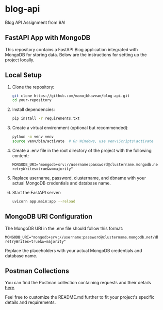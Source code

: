 # blog-api
Blog API Assignment from 9AI

## FastAPI App with MongoDB

This repository contains a FastAPI Blog application integrated with MongoDB for storing data. Below are the instructions for setting up the project locally.

## Local Setup

1. Clone the repository:

   ```bash
   git clone https://github.com/manojbhavvan/blog-api.git
   cd your-repository
   ```

2. Install dependencies:

    ```bash
    pip install -r requirements.txt
    ```

3. Create a virtual environment (optional but recommended):

    ```bash
    python -m venv venv
    source venv/bin/activate  # On Windows, use venv\Scripts\activate
    ```

4. Create a .env file in the root directory of the project with the following content:

    ```text
    MONGODB_URI="mongodb+srv://username:password@clustername.mongodb.net/dbname?retryWrites=true&w=majority"
    ```

5. Replace username, password, clustername, and dbname with your actual MongoDB credentials and database name.

6. Start the FastAPI server:

    ```bash
    uvicorn app.main:app --reload
    ```

## MongoDB URI Configuration
The MongoDB URI in the .env file should follow this format:
 
    MONGODB_URI="mongodb+srv://username:password@clustername.mongodb.net/dbname?retryWrites=true&w=majority"
    

Replace the placeholders with your actual MongoDB credentials and database name.

## Postman Collections
You can find the Postman collection containing requests and their details [here](https://documenter.getpostman.com/view/23687971/2sA3JQ4zHD).

Feel free to customize the README.md further to fit your project's specific details and requirements.